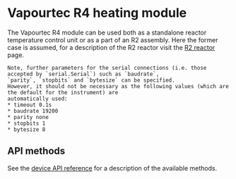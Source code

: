 # Vapourtec R4 heating module

The Vapourtec R4 module can be used both as a standalone reactor temperature control unit or as a part of an R2 assembly.
Here the former case is assumed, for a description of the R2 reactor visit the [R2 reactor](../misc/r2_reactor.md) page.

```{note} Serial connection parameters
Note, further parameters for the serial connections (i.e. those accepted by `serial.Serial`) such as `baudrate`,
`parity`, `stopbits` and `bytesize` can be specified.
However, it should not be necessary as the following values (which are the default for the instrument) are
automatically used:
* timeout 0.1s
* baudrate 19200
* parity none
* stopbits 1
* bytesize 8
```
## API methods
See the [device API reference](../../api/r4_heater/api.md) for a description of the available methods.
